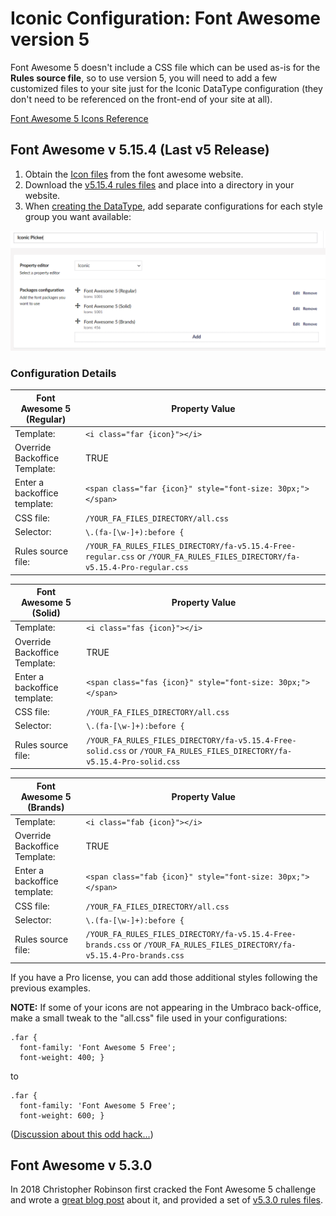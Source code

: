 # Iconic Configuration: Font Awesome version 5

Font Awesome 5 doesn't include a CSS file which can be used as-is for the **Rules source file**, so to use version 5, you will need to add a few customized files to your site just for the Iconic DataType configuration (they don't need to be referenced on the front-end of your site at all).

[Font Awesome 5 Icons Reference](https://fontawesome.com/v5/search)


## Font Awesome v 5.15.4 (Last v5 Release)

1. Obtain the [Icon files](https://fontawesome.com/v5/docs/web/) from the font awesome website.
2. Download the [v5.15.4 rules files](FA.5.15.4/) and place into a directory in your website.
2. When [creating the DataType](../), add separate configurations for each style group you want available:

![DataType with 3 styles configured](Iconic-Picker-DataType-FA5.png)

### Configuration Details


| **Font Awesome 5 (Regular)**  | Property Value |
| ------------- | ------------- |
| Template:  |  `<i class="far {icon}"></i>`  |
| Override Backoffice Template: | TRUE  |
| Enter a backoffice template:  |  `<span class="far {icon}" style="font-size: 30px;"></span>`  |
| CSS file:  | `/YOUR_FA_FILES_DIRECTORY/all.css`  |
| Selector: | `\.(fa-[\w-]+):before {` |
| Rules source file:  | `/YOUR_FA_RULES_FILES_DIRECTORY/fa-v5.15.4-Free-regular.css` or `/YOUR_FA_RULES_FILES_DIRECTORY/fa-v5.15.4-Pro-regular.css` |


| **Font Awesome 5 (Solid)**  | Property Value |
| ------------- | ------------- |
| Template:  |  `<i class="fas {icon}"></i>`  |
| Override Backoffice Template: | TRUE  |
| Enter a backoffice template:  |  `<span class="fas {icon}" style="font-size: 30px;"></span>`  |
| CSS file:  | `/YOUR_FA_FILES_DIRECTORY/all.css`  |
| Selector: | `\.(fa-[\w-]+):before {` |
| Rules source file:  | `/YOUR_FA_RULES_FILES_DIRECTORY/fa-v5.15.4-Free-solid.css` or `/YOUR_FA_RULES_FILES_DIRECTORY/fa-v5.15.4-Pro-solid.css` |

 
| **Font Awesome 5 (Brands)**  | Property Value |
| ------------- | ------------- |
| Template:  |  `<i class="fab {icon}"></i>`  |
| Override Backoffice Template: | TRUE  |
| Enter a backoffice template:  |  `<span class="fab {icon}" style="font-size: 30px;"></span>`  |
| CSS file:  | `/YOUR_FA_FILES_DIRECTORY/all.css`  |
| Selector: | `\.(fa-[\w-]+):before {` |
| Rules source file:  | `/YOUR_FA_RULES_FILES_DIRECTORY/fa-v5.15.4-Free-brands.css` or `/YOUR_FA_RULES_FILES_DIRECTORY/fa-v5.15.4-Pro-brands.css` |

If you have a Pro license, you can add those additional styles following the previous examples.

**NOTE:** If some of your icons are not appearing in the Umbraco back-office, make a small tweak to the "all.css" file used in your configurations:

```
.far {
  font-family: 'Font Awesome 5 Free';
  font-weight: 400; }
```

to 

```
.far {
  font-family: 'Font Awesome 5 Free';
  font-weight: 600; }
```

([Discussion about this odd hack...](https://github.com/skartknet/Iconic/discussions/13))
 


## Font Awesome v 5.3.0

In 2018 Christopher Robinson first cracked the Font Awesome 5 challenge and wrote a [great blog post](https://www.edg3.co.uk/blog/how-to-add-font-awesome-v5-icons-using-iconic-in-umbraco) about it, and provided a set of [v5.3.0 rules files](https://github.com/christopherrobinson/Font-Awesome-Icons/tree/master/css).


